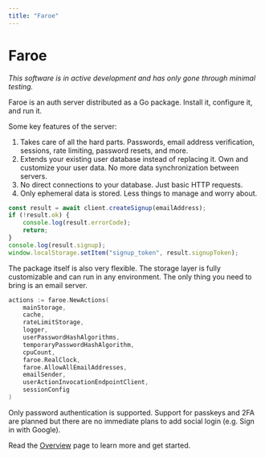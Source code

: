 ```yaml
---
title: "Faroe"
---
```


# Faroe

_This software is in active development and has only gone through minimal testing._

Faroe is an auth server distributed as a Go package. Install it, configure it, and run it.

Some key features of the server:

1. Takes care of all the hard parts. Passwords, email address verification, sessions, rate limiting, password resets, and more.
2. Extends your existing user database instead of replacing it. Own and customize your user data. No more data synchronization between servers.
3. No direct connections to your database. Just basic HTTP requests.
4. Only ephemeral data is stored. Less things to manage and worry about.

```ts
const result = await client.createSignup(emailAddress);
if (!result.ok) {
    console.log(result.errorCode);
    return;
}
console.log(result.signup);
window.localStorage.setItem("signup_token", result.signupToken);
```

The package itself is also very flexible. The storage layer is fully customizable and can run in any environment. The only thing you need to bring is an email server.

```go
actions := faroe.NewActions(
    mainStorage,
    cache,
    rateLimitStorage,
    logger,
    userPasswordHashAlgorithms,
    temporaryPasswordHashAlgorithm,
    cpuCount,
    faroe.RealClock,
    faroe.AllowAllEmailAddresses,
    emailSender,
    userActionInvocationEndpointClient,
    sessionConfig
)
```

Only password authentication is supported. Support for passkeys and 2FA are planned but there are no immediate plans to add social login (e.g. Sign in with Google).

Read the [Overview](/faroe-server/overview) page to learn more and get started.

